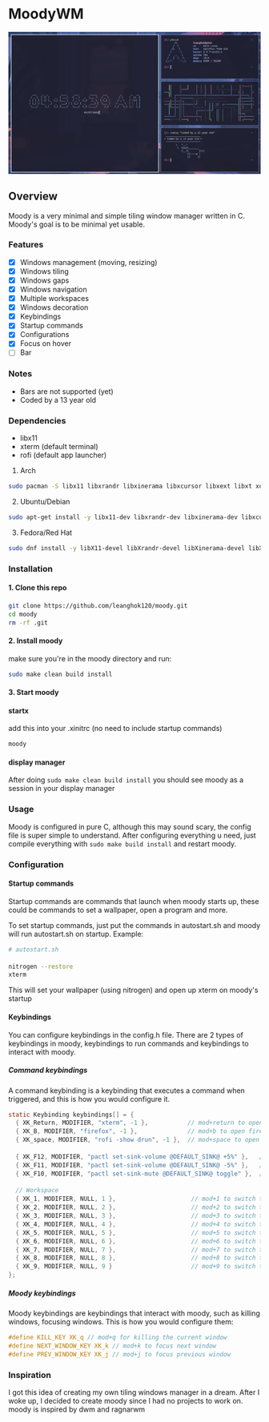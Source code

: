 # MoodyWM

![moody screenshot](./screenshots/moody-nobar-borders.png)

## Overview

Moody is a very minimal and simple tiling window manager written in C. Moody's goal is to be minimal yet usable.

### Features

- [x] Windows management (moving, resizing)
- [x] Windows tiling
- [x] Windows gaps
- [x] Windows navigation
- [x] Multiple workspaces
- [x] Windows decoration
- [x] Keybindings
- [x] Startup commands
- [x] Configurations
- [x] Focus on hover
- [ ] Bar

### Notes

- Bars are not supported (yet)
- Coded by a 13 year old

### Dependencies

- libx11
- xterm (default terminal)
- rofi (default app launcher)

1. Arch

```bash
sudo pacman -S libx11 libxrandr libxinerama libxcursor libxext libxt xorg-server-devel xterm rofi
```

2. Ubuntu/Debian

```bash
sudo apt-get install -y libx11-dev libxrandr-dev libxinerama-dev libxcursor-dev libxext-dev libxt-dev xorg-dev xterm
```

3. Fedora/Red Hat

```bash
sudo dnf install -y libX11-devel libXrandr-devel libXinerama-devel libXcursor-devel libXext-devel libXt-devel xorg-x11-server-devel xterm
```

### Installation

#### 1. Clone this repo

```bash
git clone https://github.com/leanghok120/moody.git
cd moody
rm -rf .git
```

#### 2. Install moody

make sure you're in the moody directory and run:

```bash
sudo make clean build install
```

#### 3. Start moody

#### startx

add this into your .xinitrc (no need to include startup commands)
```bash
moody
```

#### display manager

After doing `sudo make clean build install` you should see moody as a session in your display manager

### Usage

Moody is configured in pure C, although this may sound scary, the config file is super simple to understand. After configuring everything u need, just compile everything with `sudo make build install` and restart moody.

### Configuration

#### Startup commands

Startup commands are commands that launch when moody starts up, these could be commands to set a wallpaper, open a program and more.

To set startup commands, just put the commands in autostart.sh and moody will run autostart.sh on startup. Example:

```bash
# autostart.sh

nitrogen --restore
xterm
```

This will set your wallpaper (using nitrogen) and open up xterm on moody's startup

#### Keybindings

You can configure keybindings in the config.h file.
There are 2 types of keybindings in moody, keybindings to run commands and keybindings to interact with moody.

##### Command keybindings

A command keybinding is a keybinding that executes a command when triggered, and this is how you would configure it.

```c
static Keybinding keybindings[] = {
  { XK_Return, MODIFIER, "xterm", -1 },           // mod+return to open xterm (terminal)
  { XK_B, MODIFIER, "firefox", -1 },              // mod+b to open firefox
  { XK_space, MODIFIER, "rofi -show drun", -1 },  // mod+space to open rofi (app launcher)

  { XK_F12, MODIFIER, "pactl set-sink-volume @DEFAULT_SINK@ +5%" },   // mod+f12 to increase volume by 5%
  { XK_F11, MODIFIER, "pactl set-sink-volume @DEFAULT_SINK@ -5%" },   // mod+f11 to increase volume by 5%
  { XK_F10, MODIFIER, "pactl set-sink-mute @DEFAULT_SINK@ toggle" },  // mod+f10 to mute

  // Workspace
  { XK_1, MODIFIER, NULL, 1 },                     // mod+1 to switch to workspace 1
  { XK_2, MODIFIER, NULL, 2 },                     // mod+2 to switch to workspace 2
  { XK_3, MODIFIER, NULL, 3 },                     // mod+3 to switch to workspace 3
  { XK_4, MODIFIER, NULL, 4 },                     // mod+4 to switch to workspace 4
  { XK_5, MODIFIER, NULL, 5 },                     // mod+5 to switch to workspace 5
  { XK_6, MODIFIER, NULL, 6 },                     // mod+6 to switch to workspace 6
  { XK_7, MODIFIER, NULL, 7 },                     // mod+7 to switch to workspace 7
  { XK_8, MODIFIER, NULL, 8 },                     // mod+8 to switch to workspace 8
  { XK_9, MODIFIER, NULL, 9 }                      // mod+9 to switch to workspace 9
};
```

##### Moody keybindings

Moody keybindings are keybindings that interact with moody, such as killing windows, focusing windows. This is how you would configure them:

```c
#define KILL_KEY XK_q // mod+q for killing the current window
#define NEXT_WINDOW_KEY XK_k // mod+k to focus next window
#define PREV_WINDOW_KEY XK_j // mod+j to focus previous window
```

### Inspiration

I got this idea of creating my own tiling windows manager in a dream. After I woke up, I decided to create moody since I had no projects to work on.
moody is inspired by dwm and ragnarwm

